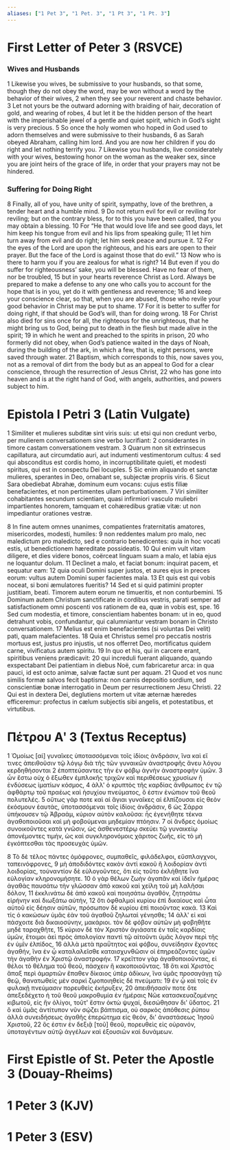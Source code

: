 ```yaml
---
aliases: ["1 Pet 3", "1 Pet. 3", "1 Pt 3", "1 Pt. 3"]
---
```



# First Letter of Peter 3 (RSVCE)

### Wives and Husbands
1 Likewise you wives, be submissive to your husbands, so that some, though they do not obey the word, may be won without a word by the behavior of their wives,
2 when they see your reverent and chaste behavior.
3 Let not yours be the outward adorning with braiding of hair, decoration of gold, and wearing of robes,
4 but let it be the hidden person of the heart with the imperishable jewel of a gentle and quiet spirit, which in God’s sight is very precious.
5 So once the holy women who hoped in God used to adorn themselves and were submissive to their husbands,
6 as Sarah obeyed Abraham, calling him lord. And you are now her children if you do right and let nothing terrify you.
7 Likewise you husbands, live considerately with your wives, bestowing honor on the woman as the weaker sex, since you are joint heirs of the grace of life, in order that your prayers may not be hindered.
### Suffering for Doing Right
8 Finally, all of you, have unity of spirit, sympathy, love of the brethren, a tender heart and a humble mind.
9 Do not return evil for evil or reviling for reviling; but on the contrary bless, for to this you have been called, that you may obtain a blessing.
10 For “He that would love life and see good days, let him keep his tongue from evil and his lips from speaking guile;
11 let him turn away from evil and do right; let him seek peace and pursue it.
12 For the eyes of the Lord are upon the righteous, and his ears are open to their prayer. But the face of the Lord is against those that do evil.”
13 Now who is there to harm you if you are zealous for what is right?
14 But even if you do suffer for righteousness’ sake, you will be blessed. Have no fear of them, nor be troubled,
15 but in your hearts reverence Christ as Lord. Always be prepared to make a defense to any one who calls you to account for the hope that is in you, yet do it with gentleness and reverence;
16 and keep your conscience clear, so that, when you are abused, those who revile your good behavior in Christ may be put to shame.
17 For it is better to suffer for doing right, if that should be God’s will, than for doing wrong.
18 For Christ also died for sins once for all, the righteous for the unrighteous, that he might bring us to God, being put to death in the flesh but made alive in the spirit;
19 in which he went and preached to the spirits in prison,
20 who formerly did not obey, when God’s patience waited in the days of Noah, during the building of the ark, in which a few, that is, eight persons, were saved through water.
21 Baptism, which corresponds to this, now saves you, not as a removal of dirt from the body but as an appeal to God for a clear conscience, through the resurrection of Jesus Christ,
22 who has gone into heaven and is at the right hand of God, with angels, authorities, and powers subject to him.


# Epistola I Petri 3 (Latin Vulgate)

1 Similiter et mulieres subditæ sint viris suis: ut etsi qui non credunt verbo, per mulierem conversationem sine verbo lucrifiant:
2 considerantes in timore castam conversationem vestram.
3 Quarum non sit extrinsecus capillatura, aut circumdatio auri, aut indumenti vestimentorum cultus:
4 sed qui absconditus est cordis homo, in incorruptibilitate quieti, et modesti spiritus, qui est in conspectu Dei locuples.
5 Sic enim aliquando et sanctæ mulieres, sperantes in Deo, ornabant se, subjectæ propriis viris.
6 Sicut Sara obediebat Abrahæ, dominum eum vocans: cujus estis filiæ benefacientes, et non pertimentes ullam perturbationem.
7 Viri similiter cohabitantes secundum scientiam, quasi infirmiori vasculo muliebri impartientes honorem, tamquam et cohæredibus gratiæ vitæ: ut non impediantur orationes vestræ.

8 In fine autem omnes unanimes, compatientes fraternitatis amatores, misericordes, modesti, humiles:
9 non reddentes malum pro malo, nec maledictum pro maledicto, sed e contrario benedicentes: quia in hoc vocati estis, ut benedictionem hæreditate possideatis.
10 Qui enim vult vitam diligere, et dies videre bonos, coërceat linguam suam a malo, et labia ejus ne loquantur dolum.
11 Declinet a malo, et faciat bonum: inquirat pacem, et sequatur eam:
12 quia oculi Domini super justos, et aures ejus in preces eorum: vultus autem Domini super facientes mala.
13 Et quis est qui vobis noceat, si boni æmulatores fueritis?
14 Sed et si quid patimini propter justitiam, beati. Timorem autem eorum ne timueritis, et non conturbemini.
15 Dominum autem Christum sanctificate in cordibus vestris, parati semper ad satisfactionem omni poscenti vos rationem de ea, quæ in vobis est, spe.
16 Sed cum modestia, et timore, conscientiam habentes bonam: ut in eo, quod detrahunt vobis, confundantur, qui calumniantur vestram bonam in Christo conversationem.
17 Melius est enim benefacientes (si voluntas Dei velit) pati, quam malefacientes.
18 Quia et Christus semel pro peccatis nostris mortuus est, justus pro injustis, ut nos offerret Deo, mortificatus quidem carne, vivificatus autem spiritu.
19 In quo et his, qui in carcere erant, spiritibus veniens prædicavit:
20 qui increduli fuerant aliquando, quando exspectabant Dei patientiam in diebus Noë, cum fabricaretur arca: in qua pauci, id est octo animæ, salvæ factæ sunt per aquam.
21 Quod et vos nunc similis formæ salvos fecit baptisma: non carnis depositio sordium, sed conscientiæ bonæ interrogatio in Deum per resurrectionem Jesu Christi.
22 Qui est in dextera Dei, deglutiens mortem ut vitæ æternæ hæredes efficeremur: profectus in cælum subjectis sibi angelis, et potestatibus, et virtutibus.


# Πέτρου Αʹ 3 (Textus Receptus)

1 Ὁμοίως [αἱ] γυναῖκες ὑποτασσόμεναι τοῖς ἰδίοις ἀνδράσιν, ἵνα καὶ εἴ τινες ἀπειθοῦσιν τῷ λόγῳ διὰ τῆς τῶν γυναικῶν ἀναστροφῆς ἄνευ λόγου κερδηθήσονται
2 ἐποπτεύσαντες τὴν ἐν φόβῳ ἁγνὴν ἀναστροφὴν ὑμῶν.
3 ὧν ἔστω οὐχ ὁ ἔξωθεν ἐμπλοκῆς τριχῶν καὶ περιθέσεως χρυσίων ἢ ἐνδύσεως ἱματίων κόσμος,
4 ἀλλ' ὁ κρυπτὸς τῆς καρδίας ἄνθρωπος ἐν τῷ ἀφθάρτῳ τοῦ πραέως καὶ ἡσυχίου πνεύματος, ὅ ἐστιν ἐνώπιον τοῦ θεοῦ πολυτελές.
5 οὕτως γάρ ποτε καὶ αἱ ἅγιαι γυναῖκες αἱ ἐλπίζουσαι εἰς θεὸν ἐκόσμουν ἑαυτάς, ὑποτασσόμεναι τοῖς ἰδίοις ἀνδράσιν,
6 ὡς Σάρρα ὑπήκουσεν τῷ Ἀβραάμ, κύριον αὐτὸν καλοῦσα: ἧς ἐγενήθητε τέκνα ἀγαθοποιοῦσαι καὶ μὴ φοβούμεναι μηδεμίαν πτόησιν.
7 οἱ ἄνδρες ὁμοίως συνοικοῦντες κατὰ γνῶσιν, ὡς ἀσθενεστέρῳ σκεύει τῷ γυναικείῳ ἀπονέμοντες τιμήν, ὡς καὶ συγκληρονόμοις χάριτος ζωῆς, εἰς τὸ μὴ ἐγκόπτεσθαι τὰς προσευχὰς ὑμῶν.

8 Τὸ δὲ τέλος πάντες ὁμόφρονες, συμπαθεῖς, φιλάδελφοι, εὔσπλαγχνοι, ταπεινόφρονες,
9 μὴ ἀποδιδόντες κακὸν ἀντὶ κακοῦ ἢ λοιδορίαν ἀντὶ λοιδορίας, τοὐναντίον δὲ εὐλογοῦντες, ὅτι εἰς τοῦτο ἐκλήθητε ἵνα εὐλογίαν κληρονομήσητε.
10 ὁ γὰρ θέλων ζωὴν ἀγαπᾶν καὶ ἰδεῖν ἡμέρας ἀγαθὰς παυσάτω τὴν γλῶσσαν ἀπὸ κακοῦ καὶ χείλη τοῦ μὴ λαλῆσαι δόλον,
11 ἐκκλινάτω δὲ ἀπὸ κακοῦ καὶ ποιησάτω ἀγαθόν, ζητησάτω εἰρήνην καὶ διωξάτω αὐτήν,
12 ὅτι ὀφθαλμοὶ κυρίου ἐπὶ δικαίους καὶ ὦτα αὐτοῦ εἰς δέησιν αὐτῶν, πρόσωπον δὲ κυρίου ἐπὶ ποιοῦντας κακά.
13 Καὶ τίς ὁ κακώσων ὑμᾶς ἐὰν τοῦ ἀγαθοῦ ζηλωταὶ γένησθε;
14 ἀλλ' εἰ καὶ πάσχοιτε διὰ δικαιοσύνην, μακάριοι. τὸν δὲ φόβον αὐτῶν μὴ φοβηθῆτε μηδὲ ταραχθῆτε,
15 κύριον δὲ τὸν Χριστὸν ἁγιάσατε ἐν ταῖς καρδίαις ὑμῶν, ἕτοιμοι ἀεὶ πρὸς ἀπολογίαν παντὶ τῷ αἰτοῦντι ὑμᾶς λόγον περὶ τῆς ἐν ὑμῖν ἐλπίδος,
16 ἀλλὰ μετὰ πραΰτητος καὶ φόβου, συνείδησιν ἔχοντες ἀγαθήν, ἵνα ἐν ᾧ καταλαλεῖσθε καταισχυνθῶσιν οἱ ἐπηρεάζοντες ὑμῶν τὴν ἀγαθὴν ἐν Χριστῷ ἀναστροφήν.
17 κρεῖττον γὰρ ἀγαθοποιοῦντας, εἰ θέλοι τὸ θέλημα τοῦ θεοῦ, πάσχειν ἢ κακοποιοῦντας.
18 ὅτι καὶ Χριστὸς ἅπαξ περὶ ἁμαρτιῶν ἔπαθεν δίκαιος ὑπὲρ ἀδίκων, ἵνα ὑμᾶς προσαγάγῃ τῷ θεῷ, θανατωθεὶς μὲν σαρκὶ ζῳοποιηθεὶς δὲ πνεύματι:
19 ἐν ᾧ καὶ τοῖς ἐν φυλακῇ πνεύμασιν πορευθεὶς ἐκήρυξεν,
20 ἀπειθήσασίν ποτε ὅτε ἀπεξεδέχετο ἡ τοῦ θεοῦ μακροθυμία ἐν ἡμέραις Νῶε κατασκευαζομένης κιβωτοῦ, εἰς ἣν ὀλίγοι, τοῦτ' ἔστιν ὀκτὼ ψυχαί, διεσώθησαν δι' ὕδατος.
21 ὃ καὶ ὑμᾶς ἀντίτυπον νῦν σῴζει βάπτισμα, οὐ σαρκὸς ἀπόθεσις ῥύπου ἀλλὰ συνειδήσεως ἀγαθῆς ἐπερώτημα εἰς θεόν, δι' ἀναστάσεως Ἰησοῦ Χριστοῦ,
22 ὅς ἐστιν ἐν δεξιᾷ [τοῦ] θεοῦ, πορευθεὶς εἰς οὐρανόν, ὑποταγέντων αὐτῷ ἀγγέλων καὶ ἐξουσιῶν καὶ δυνάμεων.


# First Epistle of St. Peter the Apostle 3 (Douay-Rheims)


# 1 Peter 3 (KJV)


# 1 Peter 3 (ESV)

